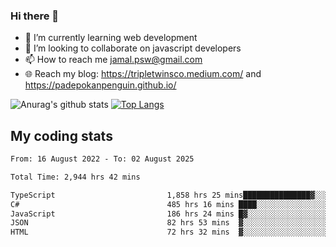 ### Hi there 👋

<!--
**padepokanpenguin/padepokanpenguin** is a ✨ _special_ ✨ repository because its `README.md` (this file) appears on your GitHub profile.
-->

- 🌱 I’m currently learning  web development
- 👯 I’m looking to collaborate on javascript developers
- 📫 How to reach me jamal.psw@gmail.com
- 🌐 Reach my blog:
   https://tripletwinsco.medium.com/ and
   https://padepokanpenguin.github.io/

![Anurag's github stats](https://github-readme-stats.vercel.app/api?username=padepokanpenguin&count_private=true&disable_animations=false&show_icons=true&theme=default)
[![Top Langs](https://github-readme-stats.vercel.app/api/top-langs/?username=padepokanpenguin&theme=default&layout=compact)](https://github.com/padepokanpenguin)

## My coding stats

<!--START_SECTION:waka-->

```txt
From: 16 August 2022 - To: 02 August 2025

Total Time: 2,944 hrs 42 mins

TypeScript                         1,858 hrs 25 mins███████████████▓░░░░░░░░░   63.11 %
C#                                 485 hrs 16 mins ████░░░░░░░░░░░░░░░░░░░░░   16.48 %
JavaScript                         186 hrs 24 mins █▓░░░░░░░░░░░░░░░░░░░░░░░   06.33 %
JSON                               82 hrs 53 mins  ▓░░░░░░░░░░░░░░░░░░░░░░░░   02.81 %
HTML                               72 hrs 32 mins  ▓░░░░░░░░░░░░░░░░░░░░░░░░   02.46 %
```

<!--END_SECTION:waka-->


